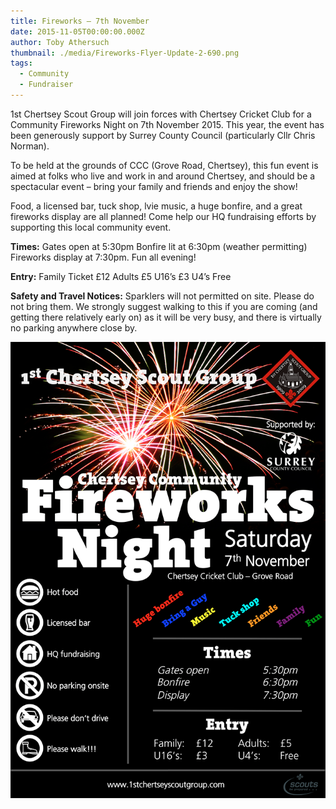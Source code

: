 ```yaml
---
title: Fireworks – 7th November
date: 2015-11-05T00:00:00.000Z
author: Toby Athersuch
thumbnail: ./media/Fireworks-Flyer-Update-2-690.png
tags:
  - Community
  - Fundraiser
---
```


1st Chertsey Scout Group will join forces with Chertsey Cricket Club for a Community Fireworks Night on 7th November 2015. This year, the event has been generously support by Surrey County Council (particularly Cllr Chris Norman).

To be held at the grounds of CCC (Grove Road, Chertsey), this fun event is aimed at folks who live and work in and around Chertsey, and should be a spectacular event – bring your family and friends and enjoy the show!

Food, a licensed bar, tuck shop, lvie music, a huge bonfire, and a great fireworks display are all planned! Come help our HQ fundraising efforts by supporting this local community event.

**Times:**
Gates open at 5:30pm
Bonfire lit at 6:30pm (weather permitting)
Fireworks display at 7:30pm.
Fun all evening!

**Entry:**
Family Ticket £12
Adults £5
U16’s £3
U4’s Free

**Safety and Travel Notices:**
Sparklers will not permitted on site. Please do not bring them.
We strongly suggest walking to this if you are coming (and getting there relatively early on) as it will be very busy, and there is virtually no parking anywhere close by.

![Fireworks flyer](./media/Fireworks-Flyer-Update-2-690.png)
